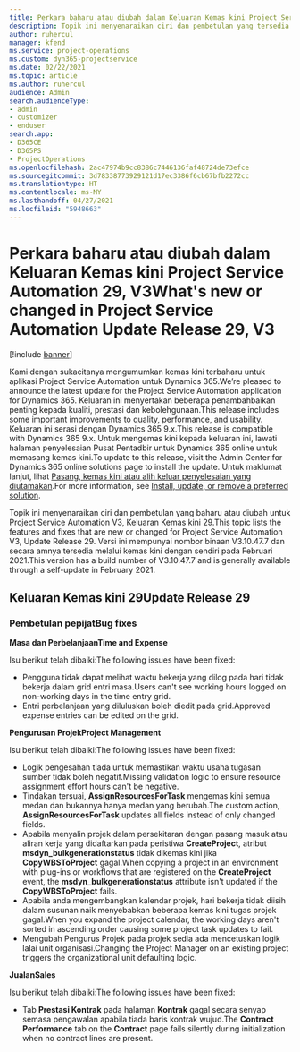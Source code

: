 ```yaml
---
title: Perkara baharu atau diubah dalam Keluaran Kemas kini Project Service Automation 29, V3
description: Topik ini menyenaraikan ciri dan pembetulan yang tersedia dalam Keluaran Kemas Kini Project Service Automation 29, V3.
author: ruhercul
manager: kfend
ms.service: project-operations
ms.custom: dyn365-projectservice
ms.date: 02/22/2021
ms.topic: article
ms.author: ruhercul
audience: Admin
search.audienceType:
- admin
- customizer
- enduser
search.app:
- D365CE
- D365PS
- ProjectOperations
ms.openlocfilehash: 2ac47974b9cc8386c7446136faf48724de73efce
ms.sourcegitcommit: 3d78338773929121d17ec3386f6cb67bfb2272cc
ms.translationtype: HT
ms.contentlocale: ms-MY
ms.lasthandoff: 04/27/2021
ms.locfileid: "5948663"
---
```

# <a name="whats-new-or-changed-in-project-service-automation-update-release-29-v3"></a><span data-ttu-id="73362-103">Perkara baharu atau diubah dalam Keluaran Kemas kini Project Service Automation 29, V3</span><span class="sxs-lookup"><span data-stu-id="73362-103">What's new or changed in Project Service Automation Update Release 29, V3</span></span>

[!include [banner](../includes/psa-now-project-operations.md)]

<span data-ttu-id="73362-104">Kami dengan sukacitanya mengumumkan kemas kini terbaharu untuk aplikasi Project Service Automation untuk Dynamics 365.</span><span class="sxs-lookup"><span data-stu-id="73362-104">We’re pleased to announce the latest update for the Project Service Automation application for Dynamics 365.</span></span> <span data-ttu-id="73362-105">Keluaran ini menyertakan beberapa penambahbaikan penting kepada kualiti, prestasi dan kebolehgunaan.</span><span class="sxs-lookup"><span data-stu-id="73362-105">This release includes some important improvements to quality, performance, and usability.</span></span> <span data-ttu-id="73362-106">Keluaran ini serasi dengan Dynamics 365 9.x.</span><span class="sxs-lookup"><span data-stu-id="73362-106">This release is compatible with Dynamics 365 9.x.</span></span> <span data-ttu-id="73362-107">Untuk mengemas kini kepada keluaran ini, lawati halaman penyelesaian Pusat Pentadbir untuk Dynamics 365 online untuk memasang kemas kini.</span><span class="sxs-lookup"><span data-stu-id="73362-107">To update to this release, visit the Admin Center for Dynamics 365 online solutions page to install the update.</span></span> <span data-ttu-id="73362-108">Untuk maklumat lanjut, lihat [Pasang, kemas kini atau alih keluar penyelesaian yang diutamakan](/power-platform/admin/install-remove-preferred-solution).</span><span class="sxs-lookup"><span data-stu-id="73362-108">For more information, see [Install, update, or remove a preferred solution](/power-platform/admin/install-remove-preferred-solution).</span></span>

<span data-ttu-id="73362-109">Topik ini menyenaraikan ciri dan pembetulan yang baharu atau diubah untuk Project Service Automation V3, Keluaran Kemas kini 29.</span><span class="sxs-lookup"><span data-stu-id="73362-109">This topic lists the features and fixes that are new or changed for Project Service Automation V3, Update Release 29.</span></span> <span data-ttu-id="73362-110">Versi ini mempunyai nombor binaan V3.10.47.7 dan secara amnya tersedia melalui kemas kini dengan sendiri pada Februari 2021.</span><span class="sxs-lookup"><span data-stu-id="73362-110">This version has a build number of V3.10.47.7 and is generally available through a self-update in February 2021.</span></span>

## <a name="update-release-29"></a><span data-ttu-id="73362-111">Keluaran Kemas kini 29</span><span class="sxs-lookup"><span data-stu-id="73362-111">Update Release 29</span></span>

### <a name="bug-fixes"></a><span data-ttu-id="73362-112">Pembetulan pepijat</span><span class="sxs-lookup"><span data-stu-id="73362-112">Bug fixes</span></span>

<span data-ttu-id="73362-113">**Masa dan Perbelanjaan**</span><span class="sxs-lookup"><span data-stu-id="73362-113">**Time and Expense**</span></span>

<span data-ttu-id="73362-114">Isu berikut telah dibaiki:</span><span class="sxs-lookup"><span data-stu-id="73362-114">The following issues have been fixed:</span></span>

- <span data-ttu-id="73362-115">Pengguna tidak dapat melihat waktu bekerja yang dilog pada hari tidak bekerja dalam grid entri masa.</span><span class="sxs-lookup"><span data-stu-id="73362-115">Users can't see working hours logged on non-working days in the time entry grid.</span></span>
- <span data-ttu-id="73362-116">Entri perbelanjaan yang diluluskan boleh diedit pada grid.</span><span class="sxs-lookup"><span data-stu-id="73362-116">Approved expense entries can be edited on the grid.</span></span>

<span data-ttu-id="73362-117">**Pengurusan Projek**</span><span class="sxs-lookup"><span data-stu-id="73362-117">**Project Management**</span></span>

<span data-ttu-id="73362-118">Isu berikut telah dibaiki:</span><span class="sxs-lookup"><span data-stu-id="73362-118">The following issues have been fixed:</span></span>

- <span data-ttu-id="73362-119">Logik pengesahan tiada untuk memastikan waktu usaha tugasan sumber tidak boleh negatif.</span><span class="sxs-lookup"><span data-stu-id="73362-119">Missing validation logic to ensure resource assignment effort hours can't be negative.</span></span>
- <span data-ttu-id="73362-120">Tindakan tersuai, **AssignResourcesForTask** mengemas kini semua medan dan bukannya hanya medan yang berubah.</span><span class="sxs-lookup"><span data-stu-id="73362-120">The custom action, **AssignResourcesForTask** updates all fields instead of only changed fields.</span></span>
- <span data-ttu-id="73362-121">Apabila menyalin projek dalam persekitaran dengan pasang masuk atau aliran kerja yang didaftarkan pada peristiwa **CreateProject**, atribut **msdyn_bulkgenerationstatus** tidak dikemas kini jika **CopyWBSToProject** gagal.</span><span class="sxs-lookup"><span data-stu-id="73362-121">When copying a project in an environment with plug-ins or workflows that are registered on the **CreateProject** event, the **msdyn_bulkgenerationstatus** attribute isn't updated if the **CopyWBSToProject** fails.</span></span>
- <span data-ttu-id="73362-122">Apabila anda mengembangkan kalendar projek, hari bekerja tidak diisih dalam susunan naik menyebabkan beberapa kemas kini tugas projek gagal.</span><span class="sxs-lookup"><span data-stu-id="73362-122">When you expand the project calendar, the working days aren't sorted in ascending order causing some project task updates to fail.</span></span>
- <span data-ttu-id="73362-123">Mengubah Pengurus Projek pada projek sedia ada mencetuskan logik lalai unit organisasi.</span><span class="sxs-lookup"><span data-stu-id="73362-123">Changing the Project Manager on an existing project triggers the organizational unit defaulting logic.</span></span>

<span data-ttu-id="73362-124">**Jualan**</span><span class="sxs-lookup"><span data-stu-id="73362-124">**Sales**</span></span>

<span data-ttu-id="73362-125">Isu berikut telah dibaiki:</span><span class="sxs-lookup"><span data-stu-id="73362-125">The following issues have been fixed:</span></span>

- <span data-ttu-id="73362-126">Tab **Prestasi Kontrak** pada halaman **Kontrak** gagal secara senyap semasa pengawalan apabila tiada baris kontrak wujud.</span><span class="sxs-lookup"><span data-stu-id="73362-126">The **Contract Performance** tab on the **Contract** page fails silently during initialization when no contract lines are present.</span></span>